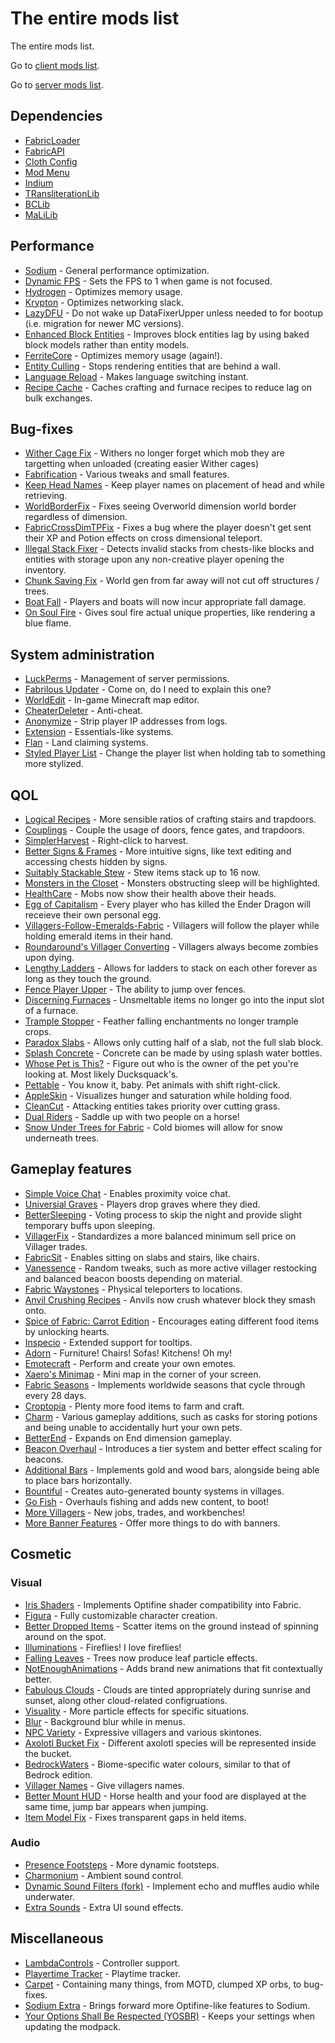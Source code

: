 # The entire mods list
The entire mods list.

Go to [client mods list](https://github.com/Sloofy/After-Hours-Minecraft-Server/blob/master/client-modslist.md).

Go to [server mods list](https://github.com/Sloofy/After-Hours-Minecraft-Server/blob/master/server-modslist.md).

## Dependencies
* [FabricLoader](https://fabricmc.net/use/)
* [FabricAPI](https://www.curseforge.com/minecraft/mc-mods/fabric-api)
* [Cloth Config](https://www.curseforge.com/minecraft/mc-mods/cloth-config)
* [Mod Menu](https://www.curseforge.com/minecraft/mc-mods/modmenu)
* [Indium](https://github.com/comp500/Indium)
* [TRansliterationLib](https://www.curseforge.com/minecraft/mc-mods/transliterationlib)
* [BCLib](https://www.curseforge.com/minecraft/mc-mods/bclib)
* [MaLiLib](https://www.curseforge.com/minecraft/mc-mods/malilib)

## Performance
* [Sodium](https://www.curseforge.com/minecraft/mc-mods/sodium) - General performance optimization.
* [Dynamic FPS](https://www.curseforge.com/minecraft/mc-mods/dynamic-fps) - Sets the FPS to 1 when game is not focused.
* [Hydrogen](https://github.com/CaffeineMC/hydrogen-fabric) - Optimizes memory usage.
* [Krypton](https://github.com/astei/krypton) - Optimizes networking slack.
* [LazyDFU](https://modrinth.com/mod/lazydfu) - Do not wake up DataFixerUpper unless needed to for bootup (i.e. migration for newer MC versions).
* [Enhanced Block Entities](https://modrinth.com/mod/ebe) - Improves block entities lag by using baked block models rather than entity models.
* [FerriteCore](https://www.curseforge.com/minecraft/mc-mods/ferritecore-fabric) - Optimizes memory usage (again!).
* [Entity Culling](https://www.curseforge.com/minecraft/mc-mods/entityculling) - Stops rendering entities that are behind a wall.
* [Language Reload](https://www.curseforge.com/minecraft/mc-mods/language-reload) - Makes language switching instant.
* [Recipe Cache](https://www.curseforge.com/minecraft/mc-mods/recipe-cache) - Caches crafting and furnace recipes to reduce lag on bulk exchanges.

## Bug-fixes
* [Wither Cage Fix](https://www.curseforge.com/minecraft/mc-mods/wither-cage-fix) - Withers no longer forget which mob they are targetting when unloaded (creating easier Wither cages)
* [Fabrification](https://www.curseforge.com/minecraft/mc-mods/fabrication) - Various tweaks and small features.
* [Keep Head Names](https://modrinth.com/mod/keepheadnames) - Keep player names on placement of head and while retrieving.
* [WorldBorderFix](https://modrinth.com/mod/WorldBorderFix) - Fixes seeing Overworld dimension world border regardless of dimension.
* [FabricCrossDimTPFix](https://modrinth.com/mod/FabricCrossDimTPFix) - Fixes a bug where the player doesn't get sent their XP and Potion effects on cross dimensional teleport. 
* [Illegal Stack Fixer](https://www.curseforge.com/minecraft/mc-mods/illegal-stack-fixer) - Detects invalid stacks from chests-like blocks and entities with storage upon any non-creative player opening the inventory.
* [Chunk Saving Fix](https://www.curseforge.com/minecraft/mc-mods/chunk-saving-fix) - World gen from far away will not cut off structures / trees.
* [Boat Fall](https://modrinth.com/mod/boat-fall) - Players and boats will now incur appropriate fall damage.
* [On Soul Fire](https://www.curseforge.com/minecraft/mc-mods/on-soul-fire) - Gives soul fire actual unique properties, like rendering a blue flame.

## System administration
* [LuckPerms](https://github.com/lucko/LuckPerms) - Management of server permissions.
* [Fabrilous Updater](https://www.curseforge.com/minecraft/mc-mods/fabrilous-updater) - Come on, do I need to explain this one?
* [WorldEdit](https://www.curseforge.com/minecraft/mc-mods/worldedit) - In-game Minecraft map editor.
* [CheaterDeleter](https://github.com/CoolMineman/CheaterDeleter) - Anti-cheat.
* [Anonymize](https://github.com/NucleoidMC/anonymize/releases/) - Strip player IP addresses from logs.
* [Extension](https://modrinth.com/mod/ext) - Essentials-like systems.
* [Flan](https://www.curseforge.com/minecraft/mc-mods/flan) - Land claiming systems.
* [Styled Player List](https://modrinth.com/mod/styledplayerlist) - Change the player list when holding tab to something more stylized.

## QOL
* [Logical Recipes](https://www.curseforge.com/minecraft/mc-mods/logical-recipes) - More sensible ratios of crafting stairs and trapdoors.
* [Couplings](https://www.curseforge.com/minecraft/mc-mods/couplings) - Couple the usage of doors, fence gates, and trapdoors.
* [SimplerHarvest](https://www.curseforge.com/minecraft/mc-mods/simplerharvest/) - Right-click to harvest. 
* [Better Signs & Frames](https://www.curseforge.com/minecraft/mc-mods/better-signs-and-frames) - More intuitive signs, like text editing and accessing chests hidden by signs. 
* [Suitably Stackable Stew](https://www.curseforge.com/minecraft/mc-mods/suitably-stackable-stew) - Stew items stack up to 16 now.
* [Monsters in the Closet](https://modrinth.com/mod/monsters-in-the-closet) - Monsters obstructing sleep will be highlighted.
* [HealthCare](https://modrinth.com/mod/healthcare) - Mobs now show their health above their heads.
* [Egg of Capitalism](https://modrinth.com/mod/egg-of-capitalism) - Every player who has killed the Ender Dragon will receieve their own personal egg.
* [Villagers-Follow-Emeralds-Fabric](https://modrinth.com/mod/villagers-follow-emeralds-fabric) - Villagers will follow the player while holding emerald items in their hand.
* [Roundaround's Villager Converting](https://modrinth.com/mod/roundaround-villager-converting) - Villagers always become zombies upon dying.
* [Lengthy Ladders](https://www.curseforge.com/minecraft/mc-mods/lengthy-ladders) - Allows for ladders to stack on each other forever as long as they touch the ground.
* [Fence Player Upper](https://www.curseforge.com/minecraft/mc-mods/fenceplayerupper) - The ability to jump over fences.
* [Discerning Furnaces](https://www.curseforge.com/minecraft/mc-mods/discerning-furnace) - Unsmeltable items no longer go into the input slot of a furnace.
* [Trample Stopper](https://www.curseforge.com/minecraft/mc-mods/trample-stopper-fabric) - Feather falling enchantments no longer trample crops.
* [Paradox Slabs](https://modrinth.com/mod/paradox-slabs) - Allows only cutting half of a slab, not the full slab block.
* [Splash Concrete](https://www.curseforge.com/minecraft/mc-mods/splash-concrete) - Concrete can be made by using splash water bottles.
* [Whose Pet is This?](https://www.curseforge.com/minecraft/mc-mods/whose-pet-is-this) - Figure out who is the owner of the pet you're looking at. Most likely Ducksquack's.
* [Pettable](https://modrinth.com/mod/pettable) - You know it, baby. Pet animals with shift right-click.
* [AppleSkin](https://www.curseforge.com/minecraft/mc-mods/appleskin) - Visualizes hunger and saturation while holding food.
* [CleanCut](https://www.curseforge.com/minecraft/mc-mods/cleancut) - Attacking entities takes priority over cutting grass.
* [Dual Riders](https://www.curseforge.com/minecraft/mc-mods/dual-riders) - Saddle up with two people on a horse!
* [Snow Under Trees for Fabric](https://www.curseforge.com/minecraft/mc-mods/snow-under-trees-fabric) - Cold biomes will allow for snow underneath trees.

## Gameplay features
* [Simple Voice Chat](https://www.curseforge.com/minecraft/mc-mods/simple-voice-chat) - Enables proximity voice chat.
* [Universial Graves](https://modrinth.com/mod/universal-graves) - Players drop graves where they died.
* [BetterSleeping](https://www.curseforge.com/minecraft/mc-mods/bettersleeping) - Voting process to skip the night and provide slight temporary buffs upon sleeping.
* [VillagerFix](https://www.curseforge.com/minecraft/mc-mods/villagerfix) - Standardizes a more balanced minimum sell price on Villager trades.
* [FabricSit](https://modrinth.com/mod/sit) - Enables sitting on slabs and stairs, like chairs.
* [Vanessence](https://modrinth.com/mod/vanessence) - Random tweaks, such as more active villager restocking and balanced beacon boosts depending on material.
* [Fabric Waystones](https://www.curseforge.com/minecraft/mc-mods/fabric-waystones) - Physical teleporters to locations.
* [Anvil Crushing Recipes](https://www.curseforge.com/minecraft/mc-mods/anvil-crushing-recipes) - Anvils now crush whatever block they smash onto.
* [Spice of Fabric: Carrot Edition](https://www.curseforge.com/minecraft/mc-mods/spice-of-life-carrot-edition) - Encourages eating different food items by unlocking hearts.
* [Inspecio](https://modrinth.com/mod/inspecio) - Extended support for tooltips.
* [Adorn](https://modrinth.com/mod/adorn) - Furniture! Chairs! Sofas! Kitchens! Oh my! 
* [Emotecraft](https://modrinth.com/mod/emotecraft) - Perform and create your own emotes. 
* [Xaero's Minimap](https://www.curseforge.com/minecraft/mc-mods/xaeros-minimap) - Mini map in the corner of your screen.
* [Fabric Seasons](https://www.curseforge.com/minecraft/mc-mods/fabric-seasons) - Implements worldwide seasons that cycle through every 28 days.
* [Croptopia](https://www.curseforge.com/minecraft/mc-mods/croptopia-fabric) - Plenty more food items to farm and craft.
* [Charm](https://www.curseforge.com/minecraft/mc-mods/charm) - Various gameplay additions, such as casks for storing potions and being unable to accidentally hurt your own pets.
* [BetterEnd](https://www.curseforge.com/minecraft/mc-mods/betterend) - Expands on End dimension gameplay.
* [Beacon Overhaul](https://www.curseforge.com/minecraft/mc-mods/beaconoverhaul) - Introduces a tier system and better effect scaling for beacons.
* [Additional Bars](https://www.curseforge.com/minecraft/mc-mods/additional-bars-fabric) - Implements gold and wood bars, alongside being able to place bars horizontally.
* [Bountiful](https://www.curseforge.com/minecraft/mc-mods/bountiful-fabric) - Creates auto-generated bounty systems in villages.
* [Go Fish](https://www.curseforge.com/minecraft/mc-mods/go-fish) - Overhauls fishing and adds new content, to boot! 
* [More Villagers](https://www.curseforge.com/minecraft/mc-mods/more-villagers-fabric) - New jobs, trades, and workbenches! 
* [More Banner Features](https://www.curseforge.com/minecraft/mc-mods/more-banner-features) - Offer more things to do with banners. 

## Cosmetic
### Visual
* [Iris Shaders](https://www.curseforge.com/minecraft/mc-mods/irisshaders) - Implements Optifine shader compatibility into Fabric.
* [Figura](https://modrinth.com/mod/figura) - Fully customizable character creation.
* [Better Dropped Items](https://www.curseforge.com/minecraft/mc-mods/better-dropped-items) - Scatter items on the ground instead of spinning around on the spot.
* [Illuminations](https://www.curseforge.com/minecraft/mc-mods/illuminations) - Fireflies! I love fireflies!
* [Falling Leaves](https://www.curseforge.com/minecraft/mc-mods/falling-leaves-fabric) - Trees now produce leaf particle effects.
* [NotEnoughAnimations](https://www.curseforge.com/minecraft/mc-mods/not-enough-animations) - Adds brand new animations that fit contextually better.
* [Fabulous Clouds](https://modrinth.com/mod/fabulousclouds) - Clouds are tinted appropriately during sunrise and sunset, along other cloud-related configruations.
* [Visuality](https://modrinth.com/mod/visuality) - More particle effects for specific situations.
* [Blur](https://www.curseforge.com/minecraft/mc-mods/blur-fabric) - Background blur while in menus.
* [NPC Variety](https://www.curseforge.com/minecraft/mc-mods/npc-variety-port) - Expressive villagers and various skintones.
* [Axolotl Bucket Fix](https://www.curseforge.com/minecraft/mc-mods/axolotl-bucket-fix) - Different axolotl species will be represented inside the bucket.
* [BedrockWaters](https://www.curseforge.com/minecraft/mc-mods/bedrockwaters/) - Biome-specific water colours, similar to that of Bedrock edition. 
* [Villager Names](https://www.curseforge.com/minecraft/mc-mods/villager-names-fabric) - Give villagers names.
* [Better Mount HUD](https://www.curseforge.com/minecraft/mc-mods/better-mount-hud) - Horse health and your food are displayed at the same time, jump bar appears when jumping.
* [Item Model Fix](https://www.curseforge.com/minecraft/mc-mods/item-model-fix) - Fixes transparent gaps in held items.

### Audio
* [Presence Footsteps](https://www.curseforge.com/minecraft/mc-mods/presence-footsteps) - More dynamic footsteps.
* [Charmonium](https://www.curseforge.com/minecraft/mc-mods/charmonium) - Ambient sound control.
* [Dynamic Sound Filters (fork)](https://gitlab.com/mikenrafter1/mc-dyn-sfx) - Implement echo and muffles audio while underwater.
* [Extra Sounds](https://modrinth.com/mod/extrasounds) - Extra UI sound effects.

## Miscellaneous
* [LambdaControls](https://modrinth.com/mod/lambdacontrols) - Controller support.
* [Playertime Tracker](https://modrinth.com/mod/playtime-tracker) - Playtime tracker.
* [Carpet](https://www.curseforge.com/minecraft/mc-mods/carpet) - Containing many things, from MOTD, clumped XP orbs, to bug-fixes.
* [Sodium Extra](https://www.curseforge.com/minecraft/mc-mods/sodium-extra) - Brings forward more Optifine-like features to Sodium.
* [Your Options Shall Be Respected (YOSBR)](https://www.curseforge.com/minecraft/mc-mods/yosbr) - Keeps your settings when updating the modpack.
